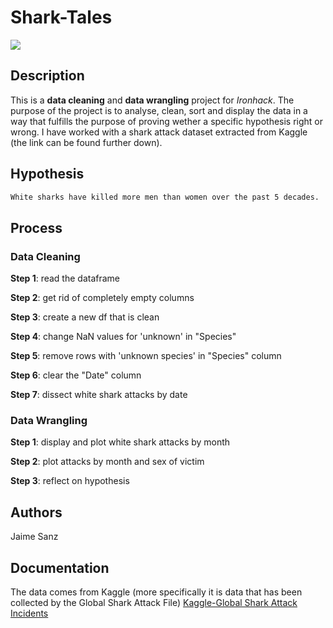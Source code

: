 # Shark-Tales

<img src="url!!!!!!!!!!!!!!!!!!!!!!!!!!!!!!!!!">



## Description

This is a **data cleaning** and **data wrangling** project for *Ironhack*. 
The purpose of the project is to analyse, clean, sort and display the data in a way that fulfills the purpose of proving wether a specific hypothesis right or wrong. 
I have worked with a shark attack dataset extracted from Kaggle (the link can be found  further down).

## Hypothesis

```bash
White sharks have killed more men than women over the past 5 decades.
```

## Process


### Data Cleaning

**Step 1**:   read the dataframe

**Step 2**:   get rid of completely empty columns

**Step 3**:   create a new df that is clean

**Step 4**:   change NaN values for 'unknown' in "Species"

**Step 5**:   remove rows with 'unknown species' in "Species" column

**Step 6**:   clear the "Date" column

**Step 7**:   dissect white shark attacks by date


### Data Wrangling

**Step 1**:   display and plot white shark attacks by month 

**Step 2**:   plot attacks by month and sex of victim

**Step 3**:   reflect on hypothesis






## Authors 

Jaime Sanz


## Documentation

The data comes from Kaggle (more specifically it is data that has been collected by the Global Shark Attack File)
[Kaggle-Global Shark Attack Incidents](https://www.kaggle.com/teajay/global-shark-attacks/version/1?select=GSAF5.csv)


